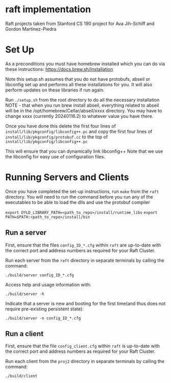 # raft implementation
Raft projects taken from Stanford CS 190 project for Ava Jih-Schiff and Gordon Martinez-Piedra

# Set Up
As a preconditions you must have homebrew installed which you can do via these
instructions:
https://docs.brew.sh/Installation

Note this setup.sh assumes that you do not have protobufs, abseil or libconfig
set up and performs all these installations for you. It will also perform updates
on these libraries if run again.

Run `./setup.sh` from the root directory to do all the necessary installation
NOTE - that when you run brew install abseil, everything related to abseil
will be in the /opt/homebrew/Cellar/abseil/xxxx directory. You may have to change
xxxx (currently 20240116.2) to whatever value you have there.

Once you have done this delete the first four lines of
`install/lib/pkgconfig/libconfig++.pc` and copy the first four lines of
`install/lib/pkgconfig/protobuf.cc` to the top of
`install/lib/pkgconfig/libconfig++.pc`

This will ensure that you can dynamically link libconfig++
Note that we use the libconfig for easy use of configuration files.

# Running Servers and Clients
Once you have completed the set-up instructions, run `make` from the `raft` 
directory. You will need to run the command before you run any of the executables
to be able to load the dlls and use the protobuf compiler


`export DYLD_LIBRARY_PATH=<path_to_repo>/install/runtime_libs`
`export PATH=$PATH:<path_to_repo>/install/bin`

## Run a server
First, ensure that the files `config_ID_*.cfg` within `raft` are up-to-date
with the correct port and address numbers as required for your Raft Cluster.

Run each server from the `raft` directory in separate terminals by calling the 
command:

`./build/server config_ID_*.cfg`


Access help and usage information with:

`./build/server -h`


Indicate that a server is new and booting for the first time(and thus does not require
pre-existing persistent state):

`./build/server -n config_ID_*.cfg`

## Run a client
First, ensure that the file `config_client.cfg` within `raft` is up-to-date
with the correct port and address numbers as required for your Raft Cluster.

Run each client from the `proj2` directory in separate terminals by calling the 
command:

`./build/client`



